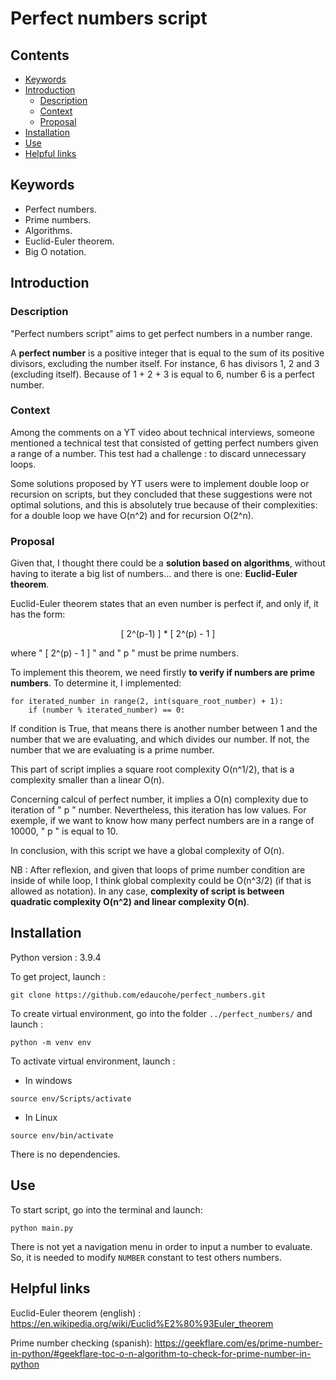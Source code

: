 # Perfect numbers script

## Contents
- [Keywords](#keywords)
- [Introduction](#introduction)
  - [Description](#description)
  - [Context](#context)
  - [Proposal](#proposition)
- [Installation](#installation)
- [Use](#use)
- [Helpful links](#links)

## Keywords <a class="anchor" id="keywords"></a>
- Perfect numbers.
- Prime numbers.
- Algorithms.
- Euclid-Euler theorem.
- Big O notation.

## Introduction <a class="anchor" id="introduction"></a>

### Description <a class="anchor" id="description"></a>

"Perfect numbers script" aims to get perfect numbers in a number range.

A **perfect number** is a positive integer that is equal to the sum of its positive divisors, 
excluding the number itself. For instance, 6 has divisors 1, 2 and 3 (excluding itself).
Because of 1 + 2 + 3 is equal to 6, number 6 is a perfect number.

### Context <a class="anchor" id="context"></a>

Among the comments on a YT video about technical interviews, someone mentioned
a technical test that consisted of getting perfect numbers given a range of a number.
This test had a challenge : to discard unnecessary loops.

Some solutions proposed by YT users were to implement double loop or recursion on scripts, 
but they concluded that these suggestions were not optimal solutions, and this is absolutely 
true because of their complexities: for a double loop we have O(n^2) and for recursion O(2^n).

### Proposal <a class="anchor" id="proposition"></a>

Given that, I thought there could be a **solution based on algorithms**, without 
having to iterate a big list of numbers... and there is one: **Euclid-Euler theorem**.

Euclid-Euler theorem states that an even number is perfect if, and only if, it has 
the form: <p align="center"> [ 2^(p-1) ] * [ 2^(p) - 1 ] </p>
where " [ 2^(p) - 1 ] " and " p " must be prime numbers.

To implement this theorem, we need firstly **to verify if numbers are prime numbers**. 
To determine it, I implemented:

    for iterated_number in range(2, int(square_root_number) + 1):
        if (number % iterated_number) == 0:

If condition is True, that means there is another number between 1 and the number that
we are evaluating, and which divides our number. If not, the number that we are evaluating 
is a prime number.

This part of script implies a square root complexity O(n^1/2), that is a complexity 
smaller than a linear O(n).

Concerning calcul of perfect number, it implies a O(n) complexity due to iteration of 
" p " number. Nevertheless, this iteration has low values. For exemple, if we want to 
know how many perfect numbers are in a range of 10000, " p " is equal to 10.

In conclusion, with this script we have a global complexity of O(n).

NB : After reflexion, and given that loops of prime number condition are inside of while 
loop, I think global complexity could be O(n^3/2) (if that is allowed as notation). 
In any case, **complexity of script is between quadratic complexity O(n^2) and linear 
complexity O(n)**. 

## Installation <a class="anchor" id="installation"></a>

Python version : 3.9.4

To get project, launch :
```
git clone https://github.com/edaucohe/perfect_numbers.git
```

To create virtual environment, go into the folder `../perfect_numbers/` and launch :
```
python -m venv env  
```

To activate virtual environment, launch :

- In windows
```
source env/Scripts/activate
```
- In Linux
```
source env/bin/activate
```

There is no dependencies.

## Use <a class="anchor" id="use"></a>

To start script, go into the terminal and launch:
```
python main.py
```

There is not yet a navigation menu in order to input a number to evaluate. 
So, it is needed to modify `NUMBER` constant to test others numbers.

## Helpful links <a class="anchor" id="links"></a>

Euclid-Euler theorem (english) : https://en.wikipedia.org/wiki/Euclid%E2%80%93Euler_theorem

Prime number checking (spanish): https://geekflare.com/es/prime-number-in-python/#geekflare-toc-o-n-algorithm-to-check-for-prime-number-in-python
